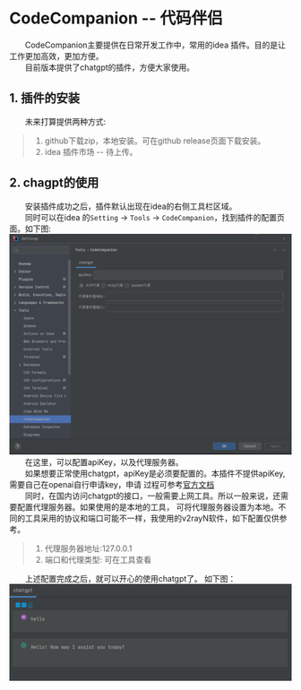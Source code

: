 # CodeCompanion -- 代码伴侣

&emsp;&emsp;CodeCompanion主要提供在日常开发工作中，常用的idea 插件。目的是让工作更加高效，更加方便。<br>
&emsp;&emsp;目前版本提供了chatgpt的插件，方便大家使用。

## 1. 插件的安装

&emsp;&emsp;未来打算提供两种方式:
> 1. github下载zip，本地安装。可在github release页面下载安装。
>2. idea 插件市场 -- 待上传。

## 2. chagpt的使用

&emsp;&emsp;安装插件成功之后，插件默认出现在idea的右侧工具栏区域。<br>
&emsp;&emsp;同时可以在idea 的`Setting` -> `Tools` -> `CodeCompanion`，找到插件的配置页面。如下图:
![](image/config.png)
&emsp;&emsp;在这里，可以配置apiKey，以及代理服务器。<br>
&emsp;&emsp;如果想要正常使用chatgpt，apiKey是必须要配置的。本插件不提供apiKey,需要自己在openai自行申请key，申请
过程可参考[官方文档](https://platform.openai.com/docs/api-reference)<br>
&emsp;&emsp;同时，在国内访问chatgpt的接口，一般需要上网工具。所以一般来说，还需要配置代理服务器。如果使用的是本地的工具，
可将代理服务器设置为本地。不同的工具采用的协议和端口可能不一样，我使用的v2rayN软件，如下配置仅供参考。
> 1. 代理服务器地址:127.0.0.1
> 2. 端口和代理类型: 可在工具查看
>
&emsp;&emsp;上述配置完成之后，就可以开心的使用chatgpt了。 如下图：
![](image/chatgpt_content.png)